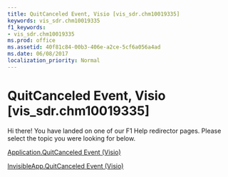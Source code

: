 ```yaml
---
title: QuitCanceled Event, Visio [vis_sdr.chm10019335]
keywords: vis_sdr.chm10019335
f1_keywords:
- vis_sdr.chm10019335
ms.prod: office
ms.assetid: 40f81c84-00b3-406e-a2ce-5cf6a056a4ad
ms.date: 06/08/2017
localization_priority: Normal
---
```



# QuitCanceled Event, Visio [vis_sdr.chm10019335]

Hi there! You have landed on one of our F1 Help redirector pages. Please select the topic you were looking for below.

[Application.QuitCanceled Event (Visio)](http://msdn.microsoft.com/library/0861a2ea-f4d7-dc57-7642-2e7642fd2afe%28Office.15%29.aspx)

[InvisibleApp.QuitCanceled Event (Visio)](http://msdn.microsoft.com/library/48e46a44-581f-cd79-dbeb-6ee70c6b391b%28Office.15%29.aspx)


